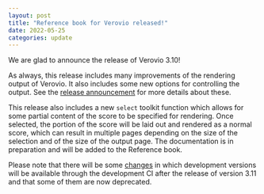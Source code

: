 ```yaml
---
layout: post
title: "Reference book for Verovio released!"
date: 2022-05-25
categories: update
---
```


We are glad to announce the release of Verovio 3.10!

As always, this release includes many improvements of the rendering output of Verovio. It also includes some new options for controlling the output. See the [release announcement](https://github.com/rism-digital/verovio/releases/tag/version-3.10.0) for more details about these.

This release also includes a new `select` toolkit function which allows for some partial content of the score to be specified for rendering. Once selected, the portion of the score will be laid out and rendered as a normal score, which can result in multiple pages depending on the size of the selection and of the size of the output page. The documentation is in preparation and will be added to the Reference book.

Please note that there will be some [changes](https://github.com/rism-digital/verovio/discussions/2897) in which development versions will be available through the development CI after the release of version 3.11 and that some of them are now deprecated.

